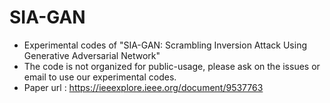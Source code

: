 # SIA-GAN
- Experimental codes of "SIA-GAN: Scrambling Inversion Attack Using Generative Adversarial Network"
- The code is not organized for public-usage, please ask on the issues or email to use our experimental codes.
- Paper url : https://ieeexplore.ieee.org/document/9537763